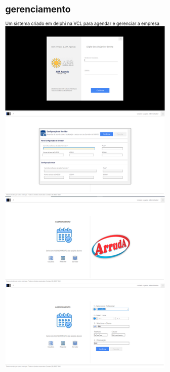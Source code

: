 # gerenciamento
Um sistema criado em delphi na VCL para agendar e gerenciar a empresa
<img src="/imagens/Capturar.PNG" alt="login"/>
<img src="/imagens/Capturar2.PNG" alt="menu"/>
<img src="/imagens/Capturar1.PNG" alt="config"/>
<img src="/imagens/Capturar4.PNG" alt="config"/>

